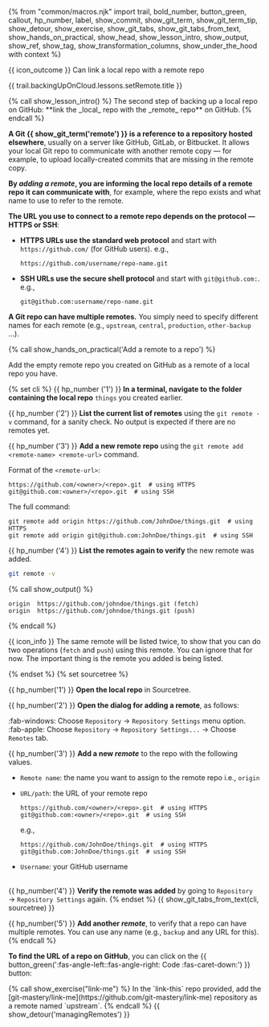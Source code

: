 {% from "common/macros.njk" import trail, bold_number, button_green, callout, hp_number, label, show_commit, show_git_term, show_git_term_tip, show_detour, show_exercise, show_git_tabs, show_git_tabs_from_text, show_hands_on_practical, show_head, show_lesson_intro, show_output, show_ref, show_tag, show_transformation_columns, show_under_the_hood with context %}


<span id="prereqs"></span>

<span id="outcomes">{{ icon_outcome }} Can link a local repo with a remote repo</span>

<span id="title">{{ trail.backingUpOnCloud.lessons.setRemote.title }}</span>

<div id="body">
{% call show_lesson_intro() %}
The second step of backing up a local repo on GitHub: **link the _local_ repo with the _remote_ repo** on GitHub.
{% endcall %}

**A Git {{ show_git_term('remote') }} is a reference to a repository hosted elsewhere**, usually on a server like GitHub, GitLab, or Bitbucket. It allows your local Git repo to communicate with another remote copy — for example, to upload locally-created commits that are missing in the remote copy.

**By _adding a remote_, you are informing the local repo details of a remote repo it can communicate with**, for example, where the repo exists and what name to use to refer to the remote.

**The URL you use to connect to a remote repo depends on the protocol — HTTPS or SSH**:

* **HTTPS URLs use the standard web protocol** and start with `https://github.com/` (for GitHub users). e.g.,
  ```{highlight-lines="1['.git']@yellow"}
  https://github.com/username/repo-name.git
  ```
* **SSH URLs use the secure shell protocol** and start with `git@github.com:`. e.g.,
  ```{highlight-lines="1['.git']@yellow"}
  git@github.com:username/repo-name.git
  ```

**A Git repo can have multiple remotes.** You simply need to specify different names for each remote (e.g., `upstream`, `central`, `production`, `other-backup` ...).

{% call show_hands_on_practical('Add a remote to a repo')  %}

Add the empty remote repo you created on GitHub as a remote of a local repo you have.

{% set cli %} <!-- ------ start: Git Tabs --------------->
{{ hp_number ('1') }} **In a terminal, navigate to the folder containing the local repo** `things` you created earlier.

{{ hp_number ('2') }} **List the current list of remotes** using the `git remote -v` command, for a sanity check. No output is expected if there are no remotes yet.

{{ hp_number ('3') }} **Add a new remote repo** using the `git remote add <remote-name> <remote-url>` command.<br>

Format of the `<remote-url>`:
```bash{highlight-lines="1['<owner>'],1['<repo>'],2['<owner>'],2['<repo>']"}
https://github.com/<owner>/<repo>.git  # using HTTPS
git@github.com:<owner>/<repo>.git  # using SSH
```

The full command:
```bash{highlight-lines="1['JohnDoe'],1['things'],2['JohnDoe'],2['things']"}
git remote add origin https://github.com/JohnDoe/things.git  # using HTTPS
git remote add origin git@github.com:JohnDoe/things.git  # using SSH
```

{{ hp_number ('4') }} **List the remotes again to verify** the new remote was added.

```bash {.no-line-numbers}
git remote -v
```
{% call show_output() %}
```{.no-line-numbers  highlight-lines="1['origin'],1['fetch'],2['origin'],2['push']"}
origin  https://github.com/johndoe/things.git (fetch)
origin  https://github.com/johndoe/things.git (push)
```
{% endcall %}

{{ icon_info }} The same remote will be listed twice, to show that you can do two operations (`fetch` and `push`) using this remote. You can ignore that for now. The important thing is the remote you added is being listed.

{% endset %}
{% set sourcetree %}

{{ hp_number('1') }} **Open the local repo** in Sourcetree.

{{ hp_number('2') }} **Open the dialog for adding a remote**, as follows:

:fab-windows: Choose `Repository` → `Repository Settings` menu option.<br>
:fab-apple: Choose `Repository` → `Repository Settings...` → Choose `Remotes` tab.

{{ hp_number('3') }} **Add a new _remote_** to the repo with the following values.

   <pic eager src="images/fillRemoteInfoForSourceTree.png" width="450" />

   * `Remote name`: the name you want to assign to the remote repo i.e., `origin`
   * `URL/path`: the URL of your remote repo<br>
     ```bash{highlight-lines="1['<owner>'],1['<repo>'],2['<owner>'],2['<repo>']"}
     https://github.com/<owner>/<repo>.git  # using HTTPS
     git@github.com:<owner>/<repo>.git  # using SSH
     ```
     e.g.,
     ```bash{highlight-lines="1['JohnDoe'],1['things'],2['JohnDoe'],2['things']"}
     https://github.com/JohnDoe/things.git  # using HTTPS
     git@github.com:JohnDoe/things.git  # using SSH
     ```


   * `Username`: your GitHub username<br><br>

{{ hp_number('4') }} **Verify the remote was added** by going to `Repository` → `Repository Settings` again.
{% endset %}
{{ show_git_tabs_from_text(cli, sourcetree) }}
<!-- ------ end: Git Tabs -------------------------------->
{{ hp_number('5') }} **Add another _remote_**, to verify that a repo can have multiple remotes. You can use any name (e.g., `backup` and any URL for this).
{% endcall %}

<box type="tip" seamless class="non-printable">

**To find the URL of a repo on GitHub**, you can click on the {{ button_green(':fas-angle-left::fas-angle-right: Code :fas-caret-down:') }} button:

<pic src="images/githubFindUrl.png" />
</box>

</div>

<div id="extras">
{% call show_exercise("link-me") %}
In the `link-this` repo provided, add the [git-mastery/link-me](https://github.com/git-mastery/link-me) repository as a remote named `upstream`.
{% endcall %}
{{ show_detour('managingRemotes') }}
</div>
